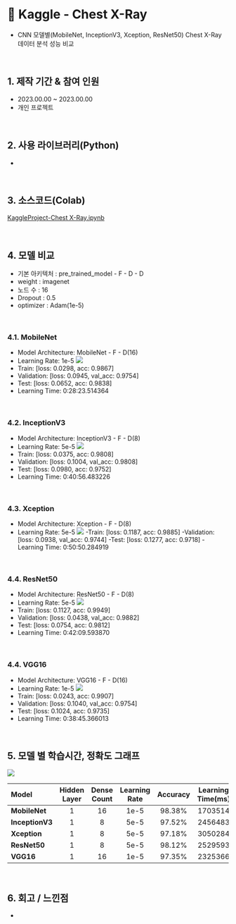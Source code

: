 # :pushpin: Kaggle - Chest X-Ray
- CNN 모델별(MobileNet, InceptionV3, Xception, ResNet50) Chest X-Ray 데이터 분석 성능 비교

</br>

## 1. 제작 기간 & 참여 인원
- 2023.00.00 ~ 2023.00.00
- 개인 프로젝트

</br>

## 2. 사용 라이브러리(Python)
  - 

</br>

## 3. 소스코드(Colab)
[KaggleProject-Chest X-Ray.ipynb](https://colab.research.google.com/drive/18BXx_fb77k9KbYsv_bVidVf9FhbqK2KA#scrollTo=f2XiUpwDXhNq)

</br>

## 4. 모델 비교
- 기본 아키텍처 : pre_trained_model - F - D - D
- weight : imagenet
- 노드 수 : 16
- Dropout : 0.5
- optimizer : Adam(1e-5)

</br>

### 4.1. MobileNet
- Model Architecture: MobileNet - F - D(16)
- Learning Rate: 1e-5
![](./Graph/MobileNet.png)
- Train: [loss: 0.0298, acc: 0.9867]
- Validation: [loss: 0.0945, val_acc: 0.9754]
- Test: [loss: 0.0652, acc: 0.9838]
- Learning Time: 0:28:23.514364

</br>

### 4.2. InceptionV3
- Model Architecture: InceptionV3 - F - D(8)
- Learning Rate: 5e-5
![](./Graph/InceptionV3.png)
- Train: [loss: 0.0375, acc: 0.9808]
- Validation: [loss: 0.1004, val_acc: 0.9808]
- Test: [loss: 0.0980, acc: 0.9752]
- Learning Time: 0:40:56.483226

</br>

### 4.3. Xception
- Model Architecture: Xception - F - D(8)
- Learning Rate: 5e-5
![](./Graph/Xception.png)
-Train: [loss: 0.1187, acc: 0.9885]
-Validation: [loss: 0.0938, val_acc: 0.9744]
-Test: [loss: 0.1277, acc: 0.9718]
-Learning Time: 0:50:50.284919

</br>

### 4.4. ResNet50
- Model Architecture: ResNet50 - F - D(8)
- Learning Rate: 5e-5
![](./Graph/ResNet50.png)
- Train: [loss: 0.1127, acc: 0.9949]
- Validation: [loss: 0.0438, val_acc: 0.9882]
- Test: [loss: 0.0754, acc: 0.9812]
- Learning Time: 0:42:09.593870

</br>

### 4.4. VGG16
- Model Architecture: VGG16 - F - D(16)
- Learning Rate: 1e-5
![](./Graph/VGG16.png)
- Train: [loss: 0.0243, acc: 0.9907]
- Validation: [loss: 0.1040, val_acc: 0.9754]
- Test: [loss: 0.1024, acc: 0.9735]
- Learning Time: 0:38:45.366013

</br>

## 5. 모델 별 학습시간, 정확도 그래프

![](./Graph/result.png)

| Model | Hidden Layer | Dense Count | Learning Rate | Accuracy | Learning Time(ms) | 
| :-- | :-: | :-: | :-: | :-: | :-: |
| **MobileNet** | 1 | 16 | 1e-5 | 98.38% | 1703514 |
| **InceptionV3** | 1 | 8 | 5e-5 | 97.52% | 2456483 |
| **Xception** | 1 | 8 | 5e-5 | 97.18% | 3050284 |
| **ResNet50** | 1 | 8 | 5e-5 | 98.12% | 2529593 |
| **VGG16** | 1 | 16 | 1e-5 | 97.35% | 2325366 |

</br>

## 6. 회고 / 느낀점
-

</br>
